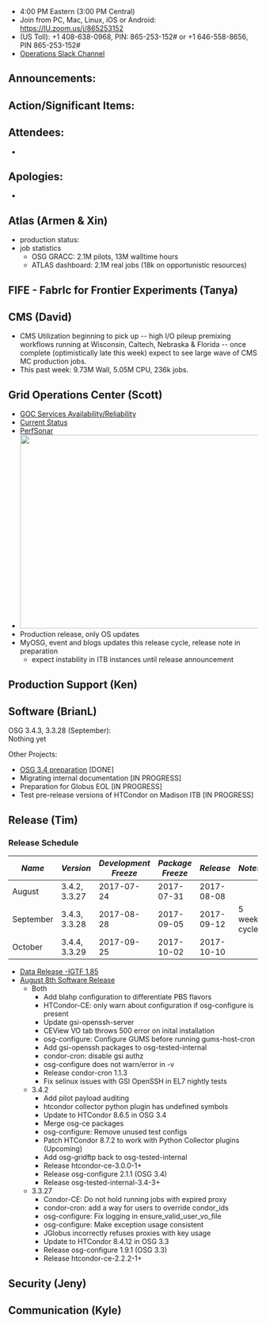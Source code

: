    * 4:00 PM Eastern (3:00 PM Central)
   * Join from PC, Mac, Linux, iOS or Android: https://IU.zoom.us/j/865253152
   * (US Toll): +1 408-638-0968, PIN: 865-253-152# or +1 646-558-8656, PIN 865-253-152#
   * [Operations Slack Channel](https://opensciencegrid.slack.com/messages/C5GAYBGA0/)
   
## Announcements: 
 
## Action/Significant Items:
   
## Attendees: 
   * 
   
## Apologies: 
   * 

## Atlas (Armen & Xin)
   * production status:
   * job statistics
     * OSG GRACC: 2.1M pilots, 13M walltime hours
     * ATLAS dashboard: 2.1M real jobs (18k on opportunistic resources)

## FIFE - FabrIc for Frontier Experiments (Tanya) 
   
## CMS (David)
   * CMS Utilization beginning to pick up -- high I/O pileup premixing workflows running at Wisconsin, Caltech, Nebraska & Florida -- once complete (optimistically late this week) expect to see large wave of CMS MC production jobs.
   * This past week: 9.73M Wall, 5.05M CPU, 236k jobs.

## Grid Operations Center (Scott)

   * [GOC Services Availability/Reliability](http://tinyurl.com/pre26vw)
   * [Current Status](http://monitor.grid.iu.edu/availability/production.html)
   * [PerfSonar](http://maddash.aglt2.org/maddash-webui/index.cgi?dashboard=OSG\%20Grid\%20Operations\%20Center\%20Test\%20Mesh\%20Config)
   * <img src="http://steige.grid.iu.edu/steige/31Jul2017.osg-flock.png" width='630' height='390'  /><br>
   * Production release, only OS updates
   * MyOSG, event and blogs updates this release cycle, release note in preparation
      * expect instability in ITB instances until release announcement
      
## Production Support (Ken)   
   
## Software (BrianL)

OSG 3.4.3, 3.3.28 (September):  
Nothing yet  

Other Projects:  

-   [OSG 3.4 preparation](https://jira.opensciencegrid.org/browse/SOFTWARE-2329) [DONE]
-   Migrating internal documentation [IN PROGRESS]
-   Preparation for Globus EOL [IN PROGRESS]
-   Test pre-release versions of HTCondor on Madison ITB [IN PROGRESS]    

## Release (Tim)
### Release Schedule

| *Name*    | *Version*     | *Development Freeze* | *Package Freeze* | *Release*  | *Notes*      |
| ------    | ---------     | -------------------- | ---------------- | ---------  | -------      |
| August    | 3.4.2, 3.3.27 | 2017-07-24           | 2017-07-31       | 2017-08-08 |              |
| September | 3.4.3, 3.3.28 | 2017-08-28           | 2017-09-05       | 2017-09-12 | 5 week cycle |
| October   | 3.4.4, 3.3.29 | 2017-09-25           | 2017-10-02       | 2017-10-10 |              |

- [Data Release -IGTF 1.85](https://jira.opensciencegrid.org/browse/SOFTWARE-2854)
- [August 8th Software Release](https://jira.opensciencegrid.org/issues/?filter=15254)
  - Both
    - Add blahp configuration to differentiate PBS flavors
    - HTCondor-CE: only warn about configuration if osg-configure is present
    - Update gsi-openssh-server
    - CEView VO tab throws 500 error on inital installation
    - osg-configure: Configure GUMS before running gums-host-cron
    - Add gsi-openssh packages to osg-tested-internal
    - condor-cron: disable gsi authz
    - osg-configure does not warn/error in -v
    - Release condor-cron 1.1.3
    - Fix selinux issues with GSI OpenSSH in EL7 nightly tests
  - 3.4.2
    - Add pilot payload auditing
    - htcondor collector python plugin has undefined symbols
    - Update to HTCondor 8.6.5 in OSG 3.4
    - Merge osg-ce packages
    - osg-configure: Remove unused test configs
    - Patch HTCondor 8.7.2 to work with Python Collector plugins (Upcoming)
    - Add osg-gridftp back to osg-tested-internal
    - Release htcondor-ce-3.0.0-1+
    - Release osg-configure 2.1.1 (OSG 3.4)
    - Release osg-tested-internal-3.4-3+
  - 3.3.27
    - Condor-CE: Do not hold running jobs with expired proxy
    - condor-cron: add a way for users to override condor_ids
    - osg-configure: Fix logging in ensure_valid_user_vo_file
    - osg-configure: Make exception usage consistent
    - JGlobus incorrectly refuses proxies with key usage
    - Update to HTCondor 8.4.12 in OSG 3.3
    - Release osg-configure 1.9.1 (OSG 3.3)
    - Release htcondor-ce-2.2.2-1+

## Security (Jeny)

## Communication (Kyle)
